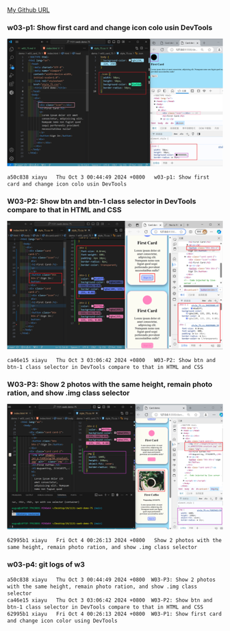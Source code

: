 [My Github URL](https://github.com/xiayu1117/113-sweb-demo-75)

### w03-p1: Show first card and change icon colo usin DevTools

![](w03-p1.png)

```
a50c838 xiayu   Thu Oct 3 00:44:49 2024 +0800   w03-p1: Show first card and change icon colo usin DevTools
```

### W03-P2: Show btn and btn-1 class selector in DevTools compare to that in HTML and CSS

![](w03-p2.png)

```
ca46e15 xiayu   Thu Oct 3 03:06:42 2024 +0800   W03-P2: Show btn and btn-1 class selector in DevTools compare to that in HTML and CSS
```

### W03-P3: Show 2 photos with the same height, remain photo ration, and show .img class selector

![](w03-p3.png)

```
62995b1 xiayu   Fri Oct 4 00:26:13 2024 +0800   Show 2 photos with the same height, remain photo ration, and show .img class selector
```

### w03-p4: git logs of w3

```
a50c838 xiayu   Thu Oct 3 00:44:49 2024 +0800  W03-P3: Show 2 photos with the same height, remain photo ration, and show .img class selector
ca46e15 xiayu   Thu Oct 3 03:06:42 2024 +0800  W03-P2: Show btn and btn-1 class selector in DevTools compare to that in HTML and CSS
62995b1 xiayu   Fri Oct 4 00:26:13 2024 +0800  W03-P1: Show first card and change icon color using DevTools
```